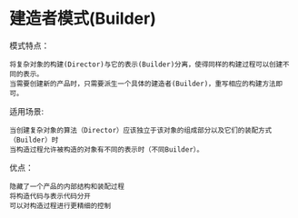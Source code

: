 # 建造者模式(Builder)

模式特点：

    将复杂对象的构建(Director)与它的表示(Builder)分离，使得同样的构建过程可以创建不同的表示。
    当需要创建新的产品时，只需要派生一个具体的建造者(Builder)，重写相应的构建方法即可。

适用场景:
    
    当创建复杂对象的算法（Director）应该独立于该对象的组成部分以及它们的装配方式（Builder）时
    当构造过程允许被构造的对象有不同的表示时（不同Builder）。

优点：

    隐藏了一个产品的内部结构和装配过程
    将构造代码与表示代码分开
    可以对构造过程进行更精细的控制
